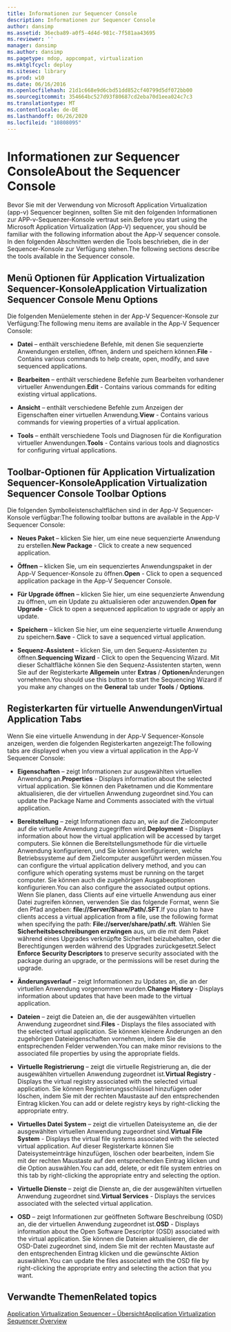 ```yaml
---
title: Informationen zur Sequencer Console
description: Informationen zur Sequencer Console
author: dansimp
ms.assetid: 36ecba89-a0f5-4d4d-981c-7f581aa43695
ms.reviewer: ''
manager: dansimp
ms.author: dansimp
ms.pagetype: mdop, appcompat, virtualization
ms.mktglfcycl: deploy
ms.sitesec: library
ms.prod: w10
ms.date: 06/16/2016
ms.openlocfilehash: 21d1c668e9d6cbd51dd852cf40799d5df072bb00
ms.sourcegitcommit: 354664bc527d93f80687cd2eba70d1eea024c7c3
ms.translationtype: MT
ms.contentlocale: de-DE
ms.lasthandoff: 06/26/2020
ms.locfileid: "10808095"
---
```

# <span data-ttu-id="dc024-103">Informationen zur Sequencer Console</span><span class="sxs-lookup"><span data-stu-id="dc024-103">About the Sequencer Console</span></span>


<span data-ttu-id="dc024-104">Bevor Sie mit der Verwendung von Microsoft Application Virtualization (app-v) Sequencer beginnen, sollten Sie mit den folgenden Informationen zur APP-v-Sequenzer-Konsole vertraut sein.</span><span class="sxs-lookup"><span data-stu-id="dc024-104">Before you start using the Microsoft Application Virtualization (App-V) sequencer, you should be familiar with the following information about the App-V sequencer console.</span></span> <span data-ttu-id="dc024-105">In den folgenden Abschnitten werden die Tools beschrieben, die in der Sequencer-Konsole zur Verfügung stehen.</span><span class="sxs-lookup"><span data-stu-id="dc024-105">The following sections describe the tools available in the Sequencer console.</span></span>

## <span data-ttu-id="dc024-106">Menü Optionen für Application Virtualization Sequencer-Konsole</span><span class="sxs-lookup"><span data-stu-id="dc024-106">Application Virtualization Sequencer Console Menu Options</span></span>


<span data-ttu-id="dc024-107">Die folgenden Menüelemente stehen in der App-V Sequencer-Konsole zur Verfügung:</span><span class="sxs-lookup"><span data-stu-id="dc024-107">The following menu items are available in the App-V Sequencer Console:</span></span>

-   <span data-ttu-id="dc024-108">**Datei** – enthält verschiedene Befehle, mit denen Sie sequenzierte Anwendungen erstellen, öffnen, ändern und speichern können.</span><span class="sxs-lookup"><span data-stu-id="dc024-108">**File** - Contains various commands to help create, open, modify, and save sequenced applications.</span></span>

-   <span data-ttu-id="dc024-109">**Bearbeiten** – enthält verschiedene Befehle zum Bearbeiten vorhandener virtueller Anwendungen.</span><span class="sxs-lookup"><span data-stu-id="dc024-109">**Edit** - Contains various commands for editing existing virtual applications.</span></span>

-   <span data-ttu-id="dc024-110">**Ansicht** – enthält verschiedene Befehle zum Anzeigen der Eigenschaften einer virtuellen Anwendung.</span><span class="sxs-lookup"><span data-stu-id="dc024-110">**View** - Contains various commands for viewing properties of a virtual application.</span></span>

-   <span data-ttu-id="dc024-111">**Tools** – enthält verschiedene Tools und Diagnosen für die Konfiguration virtueller Anwendungen.</span><span class="sxs-lookup"><span data-stu-id="dc024-111">**Tools** - Contains various tools and diagnostics for configuring virtual applications.</span></span>

## <a href="" id="application-virtualization-sequencer-console-toolbar-options-"></a><span data-ttu-id="dc024-112">Toolbar-Optionen für Application Virtualization Sequencer-Konsole</span><span class="sxs-lookup"><span data-stu-id="dc024-112">Application Virtualization Sequencer Console Toolbar Options</span></span>


<span data-ttu-id="dc024-113">Die folgenden Symbolleistenschaltflächen sind in der App-V Sequencer-Konsole verfügbar:</span><span class="sxs-lookup"><span data-stu-id="dc024-113">The following toolbar buttons are available in the App-V Sequencer Console:</span></span>

-   <span data-ttu-id="dc024-114">**Neues Paket** – klicken Sie hier, um eine neue sequenzierte Anwendung zu erstellen.</span><span class="sxs-lookup"><span data-stu-id="dc024-114">**New Package** - Click to create a new sequenced application.</span></span>

-   <span data-ttu-id="dc024-115">**Öffnen** – klicken Sie, um ein sequenziertes Anwendungspaket in der App-V Sequencer-Konsole zu öffnen.</span><span class="sxs-lookup"><span data-stu-id="dc024-115">**Open** - Click to open a sequenced application package in the App-V Sequencer Console.</span></span>

-   <span data-ttu-id="dc024-116">**Für Upgrade öffnen** – klicken Sie hier, um eine sequenzierte Anwendung zu öffnen, um ein Update zu aktualisieren oder anzuwenden.</span><span class="sxs-lookup"><span data-stu-id="dc024-116">**Open for Upgrade** - Click to open a sequenced application to upgrade or apply an update.</span></span>

-   <span data-ttu-id="dc024-117">**Speichern** – klicken Sie hier, um eine sequenzierte virtuelle Anwendung zu speichern.</span><span class="sxs-lookup"><span data-stu-id="dc024-117">**Save** - Click to save a sequenced virtual application.</span></span>

-   <span data-ttu-id="dc024-118">**Sequenz-Assistent** – klicken Sie, um den Sequenz-Assistenten zu öffnen.</span><span class="sxs-lookup"><span data-stu-id="dc024-118">**Sequencing Wizard** - Click to open the Sequencing Wizard.</span></span> <span data-ttu-id="dc024-119">Mit dieser Schaltfläche können Sie den Sequenz-Assistenten starten, wenn Sie auf der Registerkarte **Allgemein** unter **Extras**  /  **Optionen**Änderungen vornehmen.</span><span class="sxs-lookup"><span data-stu-id="dc024-119">You should use this button to start the Sequencing Wizard if you make any changes on the **General** tab under **Tools** / **Options**.</span></span>

## <span data-ttu-id="dc024-120">Registerkarten für virtuelle Anwendungen</span><span class="sxs-lookup"><span data-stu-id="dc024-120">Virtual Application Tabs</span></span>


<span data-ttu-id="dc024-121">Wenn Sie eine virtuelle Anwendung in der App-V Sequencer-Konsole anzeigen, werden die folgenden Registerkarten angezeigt:</span><span class="sxs-lookup"><span data-stu-id="dc024-121">The following tabs are displayed when you view a virtual application in the App-V Sequencer Console:</span></span>

-   <span data-ttu-id="dc024-122">**Eigenschaften** – zeigt Informationen zur ausgewählten virtuellen Anwendung an.</span><span class="sxs-lookup"><span data-stu-id="dc024-122">**Properties** - Displays information about the selected virtual application.</span></span> <span data-ttu-id="dc024-123">Sie können den Paketnamen und die Kommentare aktualisieren, die der virtuellen Anwendung zugeordnet sind.</span><span class="sxs-lookup"><span data-stu-id="dc024-123">You can update the Package Name and Comments associated with the virtual application.</span></span>

-   <span data-ttu-id="dc024-124">**Bereitstellung** – zeigt Informationen dazu an, wie auf die Zielcomputer auf die virtuelle Anwendung zugegriffen wird.</span><span class="sxs-lookup"><span data-stu-id="dc024-124">**Deployment** - Displays information about how the virtual application will be accessed by target computers.</span></span> <span data-ttu-id="dc024-125">Sie können die Bereitstellungsmethode für die virtuelle Anwendung konfigurieren, und Sie können konfigurieren, welche Betriebssysteme auf dem Zielcomputer ausgeführt werden müssen.</span><span class="sxs-lookup"><span data-stu-id="dc024-125">You can configure the virtual application delivery method, and you can configure which operating systems must be running on the target computer.</span></span> <span data-ttu-id="dc024-126">Sie können auch die zugehörigen Ausgabeoptionen konfigurieren.</span><span class="sxs-lookup"><span data-stu-id="dc024-126">You can also configure the associated output options.</span></span> <span data-ttu-id="dc024-127">Wenn Sie planen, dass Clients auf eine virtuelle Anwendung aus einer Datei zugreifen können, verwenden Sie das folgende Format, wenn Sie den Pfad angeben: **file://Server/Share/Path/.SFT**.</span><span class="sxs-lookup"><span data-stu-id="dc024-127">If you plan to have clients access a virtual application from a file, use the following format when specifying the path: **File://server/share/path/.sft**.</span></span> <span data-ttu-id="dc024-128">Wählen Sie **Sicherheitsbeschreibungen erzwingen** aus, um die mit dem Paket während eines Upgrades verknüpfte Sicherheit beizubehalten, oder die Berechtigungen werden während des Upgrades zurückgesetzt.</span><span class="sxs-lookup"><span data-stu-id="dc024-128">Select **Enforce Security Descriptors** to preserve security associated with the package during an upgrade, or the permissions will be reset during the upgrade.</span></span>

-   <span data-ttu-id="dc024-129">**Änderungsverlauf** – zeigt Informationen zu Updates an, die an der virtuellen Anwendung vorgenommen wurden.</span><span class="sxs-lookup"><span data-stu-id="dc024-129">**Change History** - Displays information about updates that have been made to the virtual application.</span></span>

-   <span data-ttu-id="dc024-130">**Dateien** – zeigt die Dateien an, die der ausgewählten virtuellen Anwendung zugeordnet sind.</span><span class="sxs-lookup"><span data-stu-id="dc024-130">**Files** - Displays the files associated with the selected virtual application.</span></span> <span data-ttu-id="dc024-131">Sie können kleinere Änderungen an den zugehörigen Dateieigenschaften vornehmen, indem Sie die entsprechenden Felder verwenden.</span><span class="sxs-lookup"><span data-stu-id="dc024-131">You can make minor revisions to the associated file properties by using the appropriate fields.</span></span>

-   <span data-ttu-id="dc024-132">**Virtuelle Registrierung** – zeigt die virtuelle Registrierung an, die der ausgewählten virtuellen Anwendung zugeordnet ist.</span><span class="sxs-lookup"><span data-stu-id="dc024-132">**Virtual Registry** - Displays the virtual registry associated with the selected virtual application.</span></span> <span data-ttu-id="dc024-133">Sie können Registrierungsschlüssel hinzufügen oder löschen, indem Sie mit der rechten Maustaste auf den entsprechenden Eintrag klicken.</span><span class="sxs-lookup"><span data-stu-id="dc024-133">You can add or delete registry keys by right-clicking the appropriate entry.</span></span>

-   <span data-ttu-id="dc024-134">**Virtuelles Datei System** – zeigt die virtuellen Dateisysteme an, die der ausgewählten virtuellen Anwendung zugeordnet sind.</span><span class="sxs-lookup"><span data-stu-id="dc024-134">**Virtual File System** - Displays the virtual file systems associated with the selected virtual application.</span></span> <span data-ttu-id="dc024-135">Auf dieser Registerkarte können Sie Dateisystemeinträge hinzufügen, löschen oder bearbeiten, indem Sie mit der rechten Maustaste auf den entsprechenden Eintrag klicken und die Option auswählen.</span><span class="sxs-lookup"><span data-stu-id="dc024-135">You can add, delete, or edit file system entries on this tab by right-clicking the appropriate entry and selecting the option.</span></span>

-   <span data-ttu-id="dc024-136">**Virtuelle Dienste** – zeigt die Dienste an, die der ausgewählten virtuellen Anwendung zugeordnet sind.</span><span class="sxs-lookup"><span data-stu-id="dc024-136">**Virtual Services** - Displays the services associated with the selected virtual application.</span></span>

-   <span data-ttu-id="dc024-137">**OSD** – zeigt Informationen zur geöffneten Software Beschreibung (OSD) an, die der virtuellen Anwendung zugeordnet ist.</span><span class="sxs-lookup"><span data-stu-id="dc024-137">**OSD** - Displays information about the Open Software Descriptor (OSD) associated with the virtual application.</span></span> <span data-ttu-id="dc024-138">Sie können die Dateien aktualisieren, die der OSD-Datei zugeordnet sind, indem Sie mit der rechten Maustaste auf den entsprechenden Eintrag klicken und die gewünschte Aktion auswählen.</span><span class="sxs-lookup"><span data-stu-id="dc024-138">You can update the files associated with the OSD file by right-clicking the appropriate entry and selecting the action that you want.</span></span>

## <span data-ttu-id="dc024-139">Verwandte Themen</span><span class="sxs-lookup"><span data-stu-id="dc024-139">Related topics</span></span>


[<span data-ttu-id="dc024-140">Application Virtualization Sequencer – Übersicht</span><span class="sxs-lookup"><span data-stu-id="dc024-140">Application Virtualization Sequencer Overview</span></span>](application-virtualization-sequencer-overview.md)

 

 





